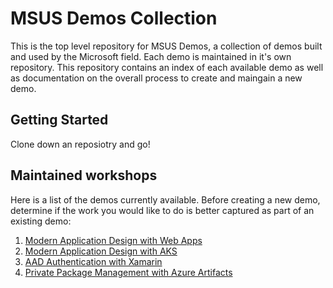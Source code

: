 # MSUS Demos Collection

This is the top level repository for MSUS Demos, a collection of demos built and used by the Microsoft field.  Each demo is maintained in it's own repository.  This repository contains an index of each available demo as well as documentation on the overall process to create and maingain a new demo.

## Getting Started

Clone down an reposiotry and go!

## Maintained workshops

Here is a list of the demos currently available.  Before creating a new demo, determine if the work you would like to do is better captured as part of an existing demo:

1. [Modern Application Design with Web Apps](https://github.com/msus-demos/demo-webapps)
1. [Modern Application Design with AKS](https://github.com/msus-demos/demo-aks)
1. [AAD Authentication with Xamarin](https://github.com/msus-demos/demo-xamarin-aad)
1. [Private Package Management with Azure Artifacts](https://github.com/msus-demos/demo-artifacts)